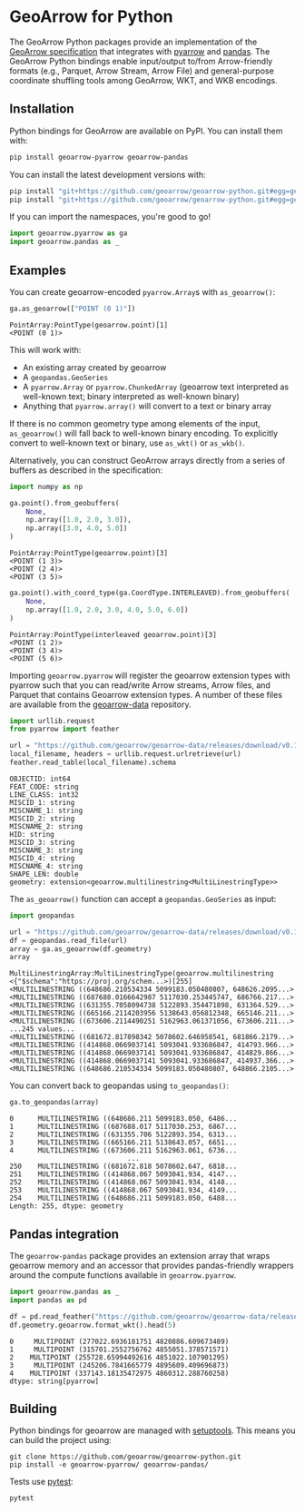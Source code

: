 # GeoArrow for Python

The GeoArrow Python packages provide an implementation of the [GeoArrow specification](https://github.com/geoarrow/geoarrow) that integrates with [pyarrow](https://arrow.apache.org/docs/python) and [pandas](https://pandas.pydata.org/). The GeoArrow Python bindings enable input/output to/from Arrow-friendly formats (e.g., Parquet, Arrow Stream, Arrow File) and general-purpose coordinate shuffling tools among GeoArrow, WKT, and WKB encodings. 

## Installation

Python bindings for GeoArrow are available on PyPI. You can install them with:

```bash
pip install geoarrow-pyarrow geoarrow-pandas
```

You can install the latest development versions with:

```bash
pip install "git+https://github.com/geoarrow/geoarrow-python.git#egg=geoarrow-pyarrow&subdirectory=geoarrow-pyarrow"
pip install "git+https://github.com/geoarrow/geoarrow-python.git#egg=geoarrow-pandas&subdirectory=geoarrow-pandas"
```

If you can import the namespaces, you're good to go!


```python
import geoarrow.pyarrow as ga
import geoarrow.pandas as _
```

## Examples

You can create geoarrow-encoded `pyarrow.Array`s with `as_geoarrow()`:


```python
ga.as_geoarrow(["POINT (0 1)"])
```




    PointArray:PointType(geoarrow.point)[1]
    <POINT (0 1)>



This will work with:

- An existing array created by geoarrow
- A `geopandas.GeoSeries`
- A `pyarrow.Array` or `pyarrow.ChunkedArray` (geoarrow text interpreted as well-known text; binary interpreted as well-known binary)
- Anything that `pyarrow.array()` will convert to a text or binary array

If there is no common geometry type among elements of the input, `as_geoarrow()` will fall back to well-known binary encoding. To explicitly convert to well-known text or binary, use `as_wkt()` or `as_wkb()`.

Alternatively, you can construct GeoArrow arrays directly from a series of buffers as described in the specification:


```python
import numpy as np

ga.point().from_geobuffers(
    None, 
    np.array([1.0, 2.0, 3.0]),
    np.array([3.0, 4.0, 5.0])
)
```




    PointArray:PointType(geoarrow.point)[3]
    <POINT (1 3)>
    <POINT (2 4)>
    <POINT (3 5)>




```python
ga.point().with_coord_type(ga.CoordType.INTERLEAVED).from_geobuffers(
    None,
    np.array([1.0, 2.0, 3.0, 4.0, 5.0, 6.0])
)
```




    PointArray:PointType(interleaved geoarrow.point)[3]
    <POINT (1 2)>
    <POINT (3 4)>
    <POINT (5 6)>



Importing `geoarrow.pyarrow` will register the geoarrow extension types with pyarrow such that you can read/write Arrow streams, Arrow files, and Parquet that contains Geoarrow extension types. A number of these files are available from the [geoarrow-data](https://github.com/geoarrow/geoarrow-data) repository.


```python
import urllib.request
from pyarrow import feather

url = "https://github.com/geoarrow/geoarrow-data/releases/download/v0.1.0/ns-water-basin_line.arrow"
local_filename, headers = urllib.request.urlretrieve(url)
feather.read_table(local_filename).schema
```




    OBJECTID: int64
    FEAT_CODE: string
    LINE_CLASS: int32
    MISCID_1: string
    MISCNAME_1: string
    MISCID_2: string
    MISCNAME_2: string
    HID: string
    MISCID_3: string
    MISCNAME_3: string
    MISCID_4: string
    MISCNAME_4: string
    SHAPE_LEN: double
    geometry: extension<geoarrow.multilinestring<MultiLinestringType>>



The `as_geoarrow()` function can accept a `geopandas.GeoSeries` as input:


```python
import geopandas

url = "https://github.com/geoarrow/geoarrow-data/releases/download/v0.1.0/ns-water-basin_line.fgb.zip"
df = geopandas.read_file(url)
array = ga.as_geoarrow(df.geometry)
array
```




    MultiLinestringArray:MultiLinestringType(geoarrow.multilinestring <{"$schema":"https://proj.org/schem...>)[255]
    <MULTILINESTRING ((648686.210534334 5099183.050480807, 648626.2095...>
    <MULTILINESTRING ((687688.0166642987 5117030.253445747, 686766.217...>
    <MULTILINESTRING ((631355.7058094738 5122893.354471898, 631364.529...>
    <MULTILINESTRING ((665166.2114203956 5138643.056812348, 665146.211...>
    <MULTILINESTRING ((673606.2114490251 5162963.061371056, 673606.211...>
    ...245 values...
    <MULTILINESTRING ((681672.817898342 5078602.646958541, 681866.2179...>
    <MULTILINESTRING ((414868.0669037141 5093041.933686847, 414793.966...>
    <MULTILINESTRING ((414868.0669037141 5093041.933686847, 414829.866...>
    <MULTILINESTRING ((414868.0669037141 5093041.933686847, 414937.366...>
    <MULTILINESTRING ((648686.210534334 5099183.050480807, 648866.2105...>



You can convert back to geopandas using `to_geopandas()`:


```python
ga.to_geopandas(array)
```




    0      MULTILINESTRING ((648686.211 5099183.050, 6486...
    1      MULTILINESTRING ((687688.017 5117030.253, 6867...
    2      MULTILINESTRING ((631355.706 5122893.354, 6313...
    3      MULTILINESTRING ((665166.211 5138643.057, 6651...
    4      MULTILINESTRING ((673606.211 5162963.061, 6736...
                                 ...                        
    250    MULTILINESTRING ((681672.818 5078602.647, 6818...
    251    MULTILINESTRING ((414868.067 5093041.934, 4147...
    252    MULTILINESTRING ((414868.067 5093041.934, 4148...
    253    MULTILINESTRING ((414868.067 5093041.934, 4149...
    254    MULTILINESTRING ((648686.211 5099183.050, 6488...
    Length: 255, dtype: geometry



## Pandas integration

The `geoarrow-pandas` package provides an extension array that wraps geoarrow memory and an accessor that provides pandas-friendly wrappers around the compute functions available in `geoarrow.pyarrow`.


```python
import geoarrow.pandas as _
import pandas as pd

df = pd.read_feather("https://github.com/geoarrow/geoarrow-data/releases/download/v0.1.0/ns-water-basin_point.arrow")
df.geometry.geoarrow.format_wkt().head(5)
```




    0     MULTIPOINT (277022.6936181751 4820886.609673489)
    1     MULTIPOINT (315701.2552756762 4855051.378571571)
    2    MULTIPOINT (255728.65994492616 4851022.107901295)
    3     MULTIPOINT (245206.7841665779 4895609.409696873)
    4    MULTIPOINT (337143.18135472975 4860312.288760258)
    dtype: string[pyarrow]



## Building

Python bindings for geoarrow are managed with [setuptools](https://setuptools.pypa.io/en/latest/index.html).
This means you can build the project using:

```shell
git clone https://github.com/geoarrow/geoarrow-python.git
pip install -e geoarrow-pyarrow/ geoarrow-pandas/
```

Tests use [pytest](https://docs.pytest.org/):

```shell
pytest
```
